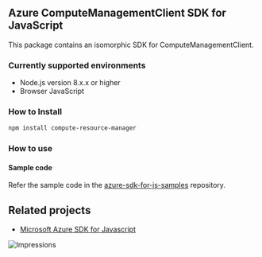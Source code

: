 ## Azure ComputeManagementClient SDK for JavaScript

This package contains an isomorphic SDK for ComputeManagementClient.

### Currently supported environments

- Node.js version 8.x.x or higher
- Browser JavaScript

### How to Install

```bash
npm install compute-resource-manager
```

### How to use

#### Sample code

Refer the sample code in the [azure-sdk-for-js-samples](https://github.com/Azure/azure-sdk-for-js-samples) repository.

## Related projects

- [Microsoft Azure SDK for Javascript](https://github.com/Azure/azure-sdk-for-js)


![Impressions](https://azure-sdk-impressions.azurewebsites.net/api/impressions/azure-sdk-for-js%2Fsdk%2Fcdn%2Farm-cdn%2FREADME.png)